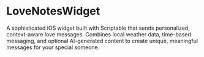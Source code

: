 # LoveNotesWidget
A sophisticated iOS widget built with Scriptable that sends personalized, context-aware love messages. Combines local weather data, time-based messaging, and optional AI-generated content to create unique, meaningful messages for your special someone.
